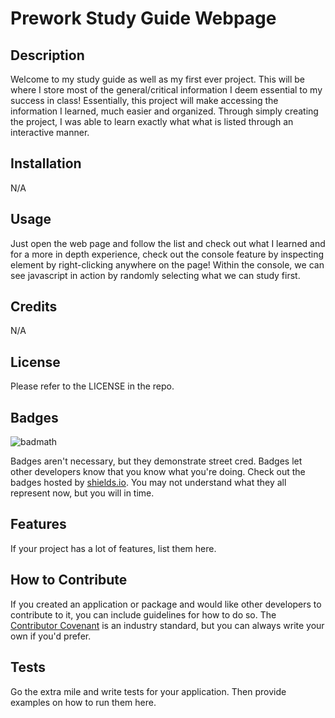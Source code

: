 # Prework Study Guide Webpage

## Description
Welcome to my study guide as well as my first ever project. This will be where I store most of the general/critical information I deem essential to my success in class!
Essentially, this project will make accessing the information I learned, much easier and organized.
Through simply creating the project, I was able to learn exactly what what is listed through an interactive manner.

## Installation

N/A

## Usage

Just open the web page and follow the list and check out what I learned and for a more in depth experience, check out the console feature by inspecting element by right-clicking anywhere on the page! Within the console, we can see javascript in action by randomly selecting what we can study first.

## Credits

N/A

## License

Please refer to the LICENSE in the repo.

## Badges

![badmath](https://img.shields.io/github/languages/top/nielsenjared/badmath)

Badges aren't necessary, but they demonstrate street cred. Badges let other developers know that you know what you're doing. Check out the badges hosted by [shields.io](https://shields.io/). You may not understand what they all represent now, but you will in time.

## Features

If your project has a lot of features, list them here.

## How to Contribute

If you created an application or package and would like other developers to contribute to it, you can include guidelines for how to do so. The [Contributor Covenant](https://www.contributor-covenant.org/) is an industry standard, but you can always write your own if you'd prefer.

## Tests

Go the extra mile and write tests for your application. Then provide examples on how to run them here.